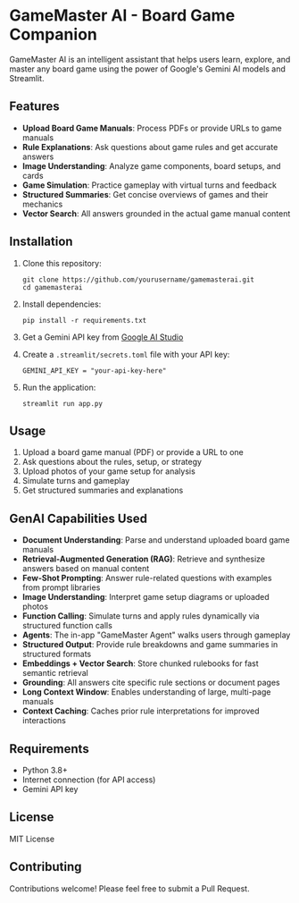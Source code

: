 # GameMaster AI - Board Game Companion

GameMaster AI is an intelligent assistant that helps users learn, explore, and master any board game using the power of Google's Gemini AI models and Streamlit.

## Features

- **Upload Board Game Manuals**: Process PDFs or provide URLs to game manuals
- **Rule Explanations**: Ask questions about game rules and get accurate answers
- **Image Understanding**: Analyze game components, board setups, and cards
- **Game Simulation**: Practice gameplay with virtual turns and feedback
- **Structured Summaries**: Get concise overviews of games and their mechanics
- **Vector Search**: All answers grounded in the actual game manual content

## Installation

1. Clone this repository:
   ```
   git clone https://github.com/yourusername/gamemasterai.git
   cd gamemasterai
   ```

2. Install dependencies:
   ```
   pip install -r requirements.txt
   ```

3. Get a Gemini API key from [Google AI Studio](https://ai.google.dev/)

4. Create a `.streamlit/secrets.toml` file with your API key:
   ```
   GEMINI_API_KEY = "your-api-key-here"
   ```

5. Run the application:
   ```
   streamlit run app.py
   ```

## Usage

1. Upload a board game manual (PDF) or provide a URL to one
2. Ask questions about the rules, setup, or strategy
3. Upload photos of your game setup for analysis
4. Simulate turns and gameplay
5. Get structured summaries and explanations

## GenAI Capabilities Used

- **Document Understanding**: Parse and understand uploaded board game manuals
- **Retrieval-Augmented Generation (RAG)**: Retrieve and synthesize answers based on manual content
- **Few-Shot Prompting**: Answer rule-related questions with examples from prompt libraries
- **Image Understanding**: Interpret game setup diagrams or uploaded photos
- **Function Calling**: Simulate turns and apply rules dynamically via structured function calls
- **Agents**: The in-app "GameMaster Agent" walks users through gameplay
- **Structured Output**: Provide rule breakdowns and game summaries in structured formats
- **Embeddings + Vector Search**: Store chunked rulebooks for fast semantic retrieval
- **Grounding**: All answers cite specific rule sections or document pages
- **Long Context Window**: Enables understanding of large, multi-page manuals
- **Context Caching**: Caches prior rule interpretations for improved interactions

## Requirements

- Python 3.8+
- Internet connection (for API access)
- Gemini API key

## License

MIT License

## Contributing

Contributions welcome! Please feel free to submit a Pull Request.
